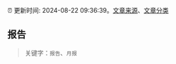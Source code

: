 :alarm_clock: 更新时间: 2024-08-22 09:36:39。[文章来源](/README.md)、[文章分类](/TAGS.md)

## 报告


> 关键字：`报告`、`月报`



